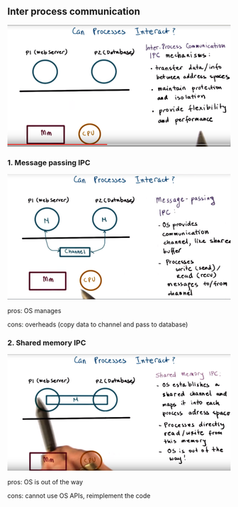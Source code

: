 ## Inter process communication

![](/assets/IPC.png)

### 1. Message passing IPC

![](/assets/message_passing_IPC.png)

pros: OS manages

cons: overheads \(copy data to channel and pass to database\)

### 2. Shared memory IPC

![](/assets/shared_memory_IPC.png)

pros: OS is out of the way

cons: cannot use OS APIs, reimplement the code

